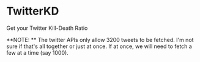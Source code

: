 # TwitterKD
Get your Twitter Kill-Death Ratio


**NOTE: **  The twitter APIs only allow 3200 tweets to be fetched. I'm not sure if that's all together or just at once. If at once, we will need to fetch a few at a time (say 1000).